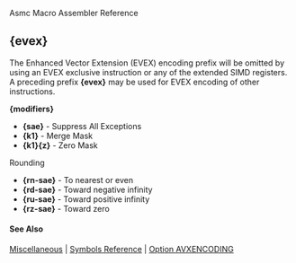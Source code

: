 Asmc Macro Assembler Reference

## {evex}

The Enhanced Vector Extension (EVEX) encoding prefix will be omitted by using an EVEX exclusive instruction or any of the extended SIMD registers. A preceding prefix **{evex}** may be used for EVEX encoding of other instructions.

**{modifiers}**

- **{sae}** - Suppress All Exceptions
- **{k1}** - Merge Mask
- **{k1}{z}** - Zero Mask

Rounding

- **{rn-sae}** - To nearest or even
- **{rd-sae}** - Toward negative infinity
- **{ru-sae}** - Toward positive infinity
- **{rz-sae}** - Toward zero

#### See Also

[Miscellaneous](miscellaneous.md) | [Symbols Reference](readme.md) | [Option AVXENCODING](../directive/option-avxencoding.md)
